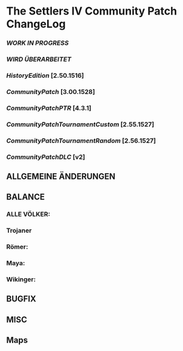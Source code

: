 
# The Settlers IV Community Patch ChangeLog


### *WORK IN PROGRESS* 
### *WIRD ÜBERARBEITET*

### *HistoryEdition* [2.50.1516]



### *CommunityPatch* [3.00.1528]


### *CommunityPatchPTR* [4.3.1]


### *CommunityPatchTournamentCustom* [2.55.1527]


### *CommunityPatchTournamentRandom* [2.56.1527]


### *CommunityPatchDLC* [v2]


## ALLGEMEINE ÄNDERUNGEN



## BALANCE

### ALLE VÖLKER:

### Trojaner

### Römer:

### Maya: 

### Wikinger:

## BUGFIX


## MISC


## Maps


  


